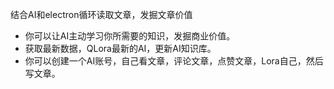 结合AI和electron循环读取文章，发掘文章价值

- 你可以让AI主动学习你所需要的知识，发掘商业价值。
- 获取最新数据，QLora最新的AI，更新AI知识库。
- 你可以创建一个AI账号，自己看文章，评论文章，点赞文章，Lora自己，然后写文章。